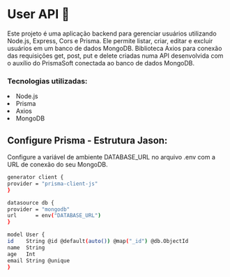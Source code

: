 <h1> User API 📡</h1>

Este projeto é uma aplicação backend para gerenciar usuários utilizando Node.js, Express, Cors e Prisma. Ele permite listar, criar, editar e excluir usuários em um banco de dados MongoDB.
Biblioteca Axios para conexão das requisições get, post, put e delete criadas numa API desenvolvida com o auxílio do PrismaSoft conectada ao banco de dados MongoDB.</li>


<h3>Tecnologias utilizadas:</h3>

<li>Node.js</li>
<li>Prisma</li>
<li>Axios</li>
<li>MongoDB</li>

<h2>Configure Prisma - Estrutura Jason:</b></h2>

Configure a variável de ambiente DATABASE_URL no arquivo .env com a URL de conexão do seu MongoDB.</li>

  ```sh
  generator client {
  provider = "prisma-client-js"
}

datasource db {
  provider = "mongodb"
  url      = env("DATABASE_URL")
}

model User {
  id    String @id @default(auto()) @map("_id") @db.ObjectId
  name  String
  age   Int
  email String @unique
}

  








